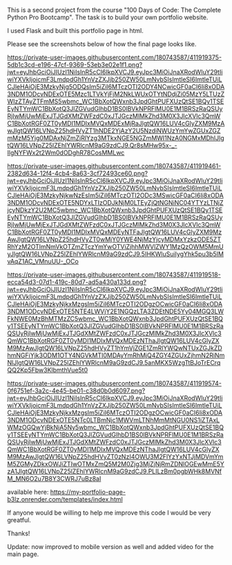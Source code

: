 This is a second project from the course "100 Days of Code: The Complete Python Pro Bootcamp".
The task is to build your own portfolio website.

I used Flask and built this portfolio page in html.

Please see the screenshots below of how the final page looks like.

https://private-user-images.githubusercontent.com/180743587/411919375-5db1c3cd-e196-47cf-9369-53eb3e02e1f1.png?jwt=eyJhbGciOiJIUzI1NiIsInR5cCI6IkpXVCJ9.eyJpc3MiOiJnaXRodWIuY29tIiwiYXVkIjoicmF3LmdpdGh1YnVzZXJjb250ZW50LmNvbSIsImtleSI6ImtleTUiLCJleHAiOjE3MzkyNjg5ODQsIm5iZiI6MTczOTI2ODY4NCwicGF0aCI6Ii8xODA3NDM1ODcvNDExOTE5Mzc1LTVkYjFjM2NkLWUxOTYtNDdjZi05MzY5LTUzZWIzZTAyZTFmMS5wbmc_WC1BbXotQWxnb3JpdGhtPUFXUzQtSE1BQy1TSEEyNTYmWC1BbXotQ3JlZGVudGlhbD1BS0lBVkNPRFlMU0E1M1BRSzRaQSUyRjIwMjUwMjExJTJGdXMtZWFzdC0xJTJGczMlMkZhd3M0X3JlcXVlc3QmWC1BbXotRGF0ZT0yMDI1MDIxMVQxMDExMjRaJlgtQW16LUV4cGlyZXM9MzAwJlgtQW16LVNpZ25hdHVyZT1hNDE2YjAzY2U5NzdiNWUzYmYwZGUxZGZmMzM5Yjg0MDAxNjZmZjRlYzg3MTkxNGE5NGZmMWI1NzA0NGMxMDhlJlgtQW16LVNpZ25lZEhlYWRlcnM9aG9zdCJ9.Qr8sMHw95x-_-IlgNYFWx2t2Wm0dODghR78CosMMLwc

https://private-user-images.githubusercontent.com/180743587/411919461-2382d634-12f4-4cb4-8a63-3cf72493ce60.png?jwt=eyJhbGciOiJIUzI1NiIsInR5cCI6IkpXVCJ9.eyJpc3MiOiJnaXRodWIuY29tIiwiYXVkIjoicmF3LmdpdGh1YnVzZXJjb250ZW50LmNvbSIsImtleSI6ImtleTUiLCJleHAiOjE3MzkyNjkwNzEsIm5iZiI6MTczOTI2ODc3MSwicGF0aCI6Ii8xODA3NDM1ODcvNDExOTE5NDYxLTIzODJkNjM0LTEyZjQtNGNiNC04YTYzLTNjZjcyNDkzY2U2MC5wbmc_WC1BbXotQWxnb3JpdGhtPUFXUzQtSE1BQy1TSEEyNTYmWC1BbXotQ3JlZGVudGlhbD1BS0lBVkNPRFlMU0E1M1BRSzRaQSUyRjIwMjUwMjExJTJGdXMtZWFzdC0xJTJGczMlMkZhd3M0X3JlcXVlc3QmWC1BbXotRGF0ZT0yMDI1MDIxMVQxMDEyNTFaJlgtQW16LUV4cGlyZXM9MzAwJlgtQW16LVNpZ25hdHVyZT0wMjY0YWE4NjMzYjcyMDMxYzkzODE5ZTRhYzM2OTlmNmVkOTZmZTczYmYwOTViZjhhMWVlZWY1MzQzOWM5MmUyJlgtQW16LVNpZ25lZEhlYWRlcnM9aG9zdCJ9.5IHKWluSuiIygYhk5pu3b5IMvAqZ1AC_VMnuUU-_OCo

https://private-user-images.githubusercontent.com/180743587/411919518-ecca54d3-07d1-419c-80d7-ad5a430a133d.png?jwt=eyJhbGciOiJIUzI1NiIsInR5cCI6IkpXVCJ9.eyJpc3MiOiJnaXRodWIuY29tIiwiYXVkIjoicmF3LmdpdGh1YnVzZXJjb250ZW50LmNvbSIsImtleSI6ImtleTUiLCJleHAiOjE3MzkyNjkxMzgsIm5iZiI6MTczOTI2ODgzOCwicGF0aCI6Ii8xODA3NDM1ODcvNDExOTE5NTE4LWVjY2E1NGQzLTA3ZDEtNDE5Yy04MGQ3LWFkNWE0MzBhMTMzZC5wbmc_WC1BbXotQWxnb3JpdGhtPUFXUzQtSE1BQy1TSEEyNTYmWC1BbXotQ3JlZGVudGlhbD1BS0lBVkNPRFlMU0E1M1BRSzRaQSUyRjIwMjUwMjExJTJGdXMtZWFzdC0xJTJGczMlMkZhd3M0X3JlcXVlc3QmWC1BbXotRGF0ZT0yMDI1MDIxMVQxMDEzNThaJlgtQW16LUV4cGlyZXM9MzAwJlgtQW16LVNpZ25hdHVyZT1hYmVjZGE1ZmRlYWQwNTUxZGJkZDhmNGFiYjk3ODM1OTY4NGVkMTI0MDAyYmRhMjQ4ZGY4ZGUxZjhmN2RiNmNlJlgtQW16LVNpZ25lZEhlYWRlcnM9aG9zdCJ9.5anMKX5WzgTtBJoTrECrqQQ2Kp5Fbw3KlbmthVue5t0

https://private-user-images.githubusercontent.com/180743587/411919574-0f6751ef-3a2c-4e45-be01-c38d0b0d6097.png?jwt=eyJhbGciOiJIUzI1NiIsInR5cCI6IkpXVCJ9.eyJpc3MiOiJnaXRodWIuY29tIiwiYXVkIjoicmF3LmdpdGh1YnVzZXJjb250ZW50LmNvbSIsImtleSI6ImtleTUiLCJleHAiOjE3MzkyNjkxMzgsIm5iZiI6MTczOTI2ODgzOCwicGF0aCI6Ii8xODA3NDM1ODcvNDExOTE5NTc0LTBmNjc1MWVmLTNhMmMtNGU0NS1iZTAxLWMzOGQwYjBkNjA5Ny5wbmc_WC1BbXotQWxnb3JpdGhtPUFXUzQtSE1BQy1TSEEyNTYmWC1BbXotQ3JlZGVudGlhbD1BS0lBVkNPRFlMU0E1M1BRSzRaQSUyRjIwMjUwMjExJTJGdXMtZWFzdC0xJTJGczMlMkZhd3M0X3JlcXVlc3QmWC1BbXotRGF0ZT0yMDI1MDIxMVQxMDEzNThaJlgtQW16LUV4cGlyZXM9MzAwJlgtQW16LVNpZ25hdHVyZT0zNzI4OWU3M2FlYzYxNTJjMDVmYmM5ZGMyZDkxOWJiZTIwOTMxZmQ5M2M0Zjg3MjZjNjRmZDNlOGEwMmE5YzA1JlgtQW16LVNpZ25lZEhlYWRlcnM9aG9zdCJ9.PLILzBm0pgbWHk8MVNfM_MN6O2u7B8Y3CWRJ7uBz8aI

available here: https://my-portfolio-page-b3lz.onrender.com/templates/index.html

If anyone would be willing to help me improve this code I would be very greatful.

Thanks!

Update: now improved to mobile version as well and added video for the main page.
